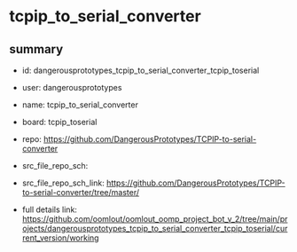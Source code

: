 # tcpip_to_serial_converter
 
## summary 
* id: dangerousprototypes_tcpip_to_serial_converter_tcpip_toserial
* user: dangerousprototypes
* name: tcpip_to_serial_converter
* board: tcpip_toserial
* repo: https://github.com/DangerousPrototypes/TCPIP-to-serial-converter



* src_file_repo_sch: 
* src_file_repo_sch_link: https://github.com/DangerousPrototypes/TCPIP-to-serial-converter/tree/master/
* full details link: https://github.com/oomlout/oomlout_oomp_project_bot_v_2/tree/main/projects/dangerousprototypes_tcpip_to_serial_converter_tcpip_toserial/current_version/working  







